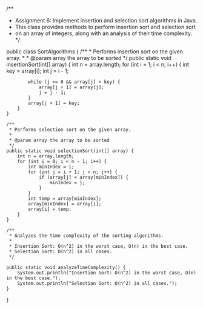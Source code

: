 /**
 * Assignment 6: Implement insertion and selection sort algorithms in Java.
 * This class provides methods to perform insertion sort and selection sort
 * on an array of integers, along with an analysis of their time complexity.
 */

public class SortAlgorithms {
    /**
     * Performs insertion sort on the given array.
     *
     * @param array the array to be sorted
     */
    public static void insertionSort(int[] array) {
        int n = array.length;
        for (int i = 1; i < n; i++) {
            int key = array[i];
            int j = i - 1;

            while (j >= 0 && array[j] > key) {
                array[j + 1] = array[j];
                j = j - 1;
            }
            array[j + 1] = key;
        }
    }

    /**
     * Performs selection sort on the given array.
     *
     * @param array the array to be sorted
     */
    public static void selectionSort(int[] array) {
        int n = array.length;
        for (int i = 0; i < n - 1; i++) {
            int minIndex = i;
            for (int j = i + 1; j < n; j++) {
                if (array[j] < array[minIndex]) {
                    minIndex = j;
                }
            }
            int temp = array[minIndex];
            array[minIndex] = array[i];
            array[i] = temp;
        }
    }

    /**
     * Analyzes the time complexity of the sorting algorithms.
     * 
     * Insertion Sort: O(n^2) in the worst case, O(n) in the best case.
     * Selection Sort: O(n^2) in all cases.
     */

    public static void analyzeTimeComplexity() {
        System.out.println("Insertion Sort: O(n^2) in the worst case, O(n) in the best case.");
        System.out.println("Selection Sort: O(n^2) in all cases.");
    }
}

 